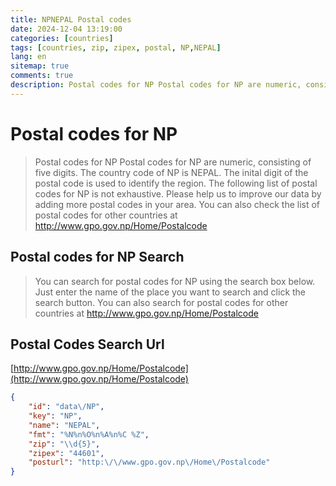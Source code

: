 ```yaml
---
title: NPNEPAL Postal codes 
date: 2024-12-04 13:19:00
categories: [countries]
tags: [countries, zip, zipex, postal, NP,NEPAL]
lang: en
sitemap: true
comments: true
description: Postal codes for NP Postal codes for NP are numeric, consisting of five digits. The country code of NP is NEPAL. The inital digit of the postal code is used to identify the region. The following list of postal codes for NP is not exhaustive. Please help us to improve our data by adding more postal codes in your area. You can also check the list of postal codes for other countries at http://www.gpo.gov.np/Home/Postalcode
---
```


# Postal codes for NP
> Postal codes for NP Postal codes for NP are numeric, consisting of five digits. The country code of NP is NEPAL. The inital digit of the postal code is used to identify the region. The following list of postal codes for NP is not exhaustive. Please help us to improve our data by adding more postal codes in your area. You can also check the list of postal codes for other countries at http://www.gpo.gov.np/Home/Postalcode

## Postal codes for NP Search 
> You can search for postal codes for NP using the search box below. Just enter the name of the place you want to search and click the search button. You can also search for postal codes for other countries at http://www.gpo.gov.np/Home/Postalcode

## Postal Codes Search Url

[http://www.gpo.gov.np/Home/Postalcode](http://www.gpo.gov.np/Home/Postalcode)
```json
{
    "id": "data\/NP",
    "key": "NP",
    "name": "NEPAL",
    "fmt": "%N%n%O%n%A%n%C %Z",
    "zip": "\\d{5}",
    "zipex": "44601",
    "posturl": "http:\/\/www.gpo.gov.np\/Home\/Postalcode"
}
```
